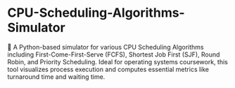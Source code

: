 # CPU-Scheduling-Algorithms-Simulator
🧠 A Python-based simulator for various CPU Scheduling Algorithms including First-Come-First-Serve (FCFS), Shortest Job First (SJF), Round Robin, and Priority Scheduling. Ideal for operating systems coursework, this tool visualizes process execution and computes essential metrics like turnaround time and waiting time.

